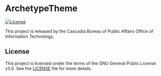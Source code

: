 # ArchetypeTheme

[![License](https://img.shields.io/github/license/admin-bio/ArchetypeTheme)](https://github.com/admin-bio/ArchetypeTheme/blob/main/LICENSE)

This project is released by the Cascadia Bureau of Public Affairs Office of Information Technology.

## License

This project is licensed under the terms of the GNU General Public License v3.0. See the [LICENSE](https://github.com/admin-bio/ArchetypeTheme/blob/main/LICENSE) file for more details.
